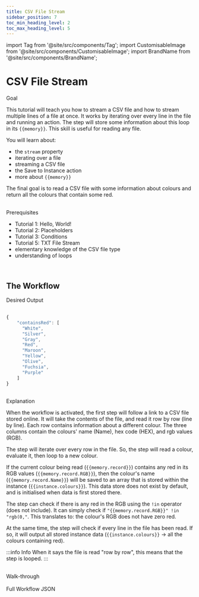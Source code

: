 ```yaml
---
title: CSV File Stream
sidebar_position: 7
toc_min_heading_level: 2
toc_max_heading_level: 5
---
```


import Tag from '@site/src/components/Tag';
import CustomisableImage from '@site/src/components/CustomisableImage';
import BrandName from '@site/src/components/BrandName';

# CSV File Stream

<div className="dubheader">Goal</div>

This tutorial will teach you how to stream a CSV file and how to stream multiple lines of a file at once. It works by iterating over every line in the file and running an action. The step will store some information about this loop in its `{{memory}}`. This skill is useful for reading any file. 

You will learn about:
- the `stream` property
- iterating over a file
- streaming a CSV file
- the Save to Instance action
- more about `{{memory}}`

The final goal is to read a CSV file with some information about colours and return all the colours that contain some red.



<br/>

<div className="dubheader">Prerequisites</div>

- Tutorial 1: Hello, World!
- Tutorial 2: Placeholders
- Tutorial 3: Conditions
- Tutorial 5: TXT File Stream
- elementary knowledge of the CSV file type
- understanding of loops

<br/>

## The Workflow

<div className="dubheader">Desired Output</div>

<br/>

```jsx
{
    "containsRed": [
      "White",
      "Silver",
      "Gray",
      "Red",
      "Maroon",
      "Yellow",
      "Olive",
      "Fuchsia",
      "Purple"
    ]
}
```

<br/>


<div className="dubheader">Explanation</div>

When the workflow is activated, the first step will follow a link to a CSV file stored online. It will take the contents of the file, and read it row by row (line by line). Each row contains information about a different colour. The three columns contain the colours' name (Name), hex code (HEX), and rgb values (RGB).

The step will iterate over every row in the file. So, the step will read a colour, evaluate it, then loop to a new colour.

If the current colour being read (`{{memory.record}}`) contains any red in its RGB values (`{{memory.record.RGB}}`), then the colour's name (`{{memory.record.Name}}`) will be saved to an array that is stored within the instance (`{{instance.colours}}`). This data store does not exist by default, and is initialised when data is first stored there. 

The step can check if there is any red in the RGB using the `!in` operator (does not include). It can simply check if `"{{memory.record.RGB}}" !in "rgb(0,"`. This translates to: the colour's RGB does not have zero red.

At the same time, the step will check if every line in the file has been read. If so, it will output all stored instance data (`{{instance.colours}}` -> all the colours containing red).

:::info Info
When it says the file is read "row by row", this means that the step is looped. 
:::

[comment]: <> (word on this explanation, especially about the looping - its dodgy. WIP)


<br/>

<div className="dubheader">Walk-through</div>



<br/>



<div className="dubheader">Full Workflow JSON</div>

```jsx

```
